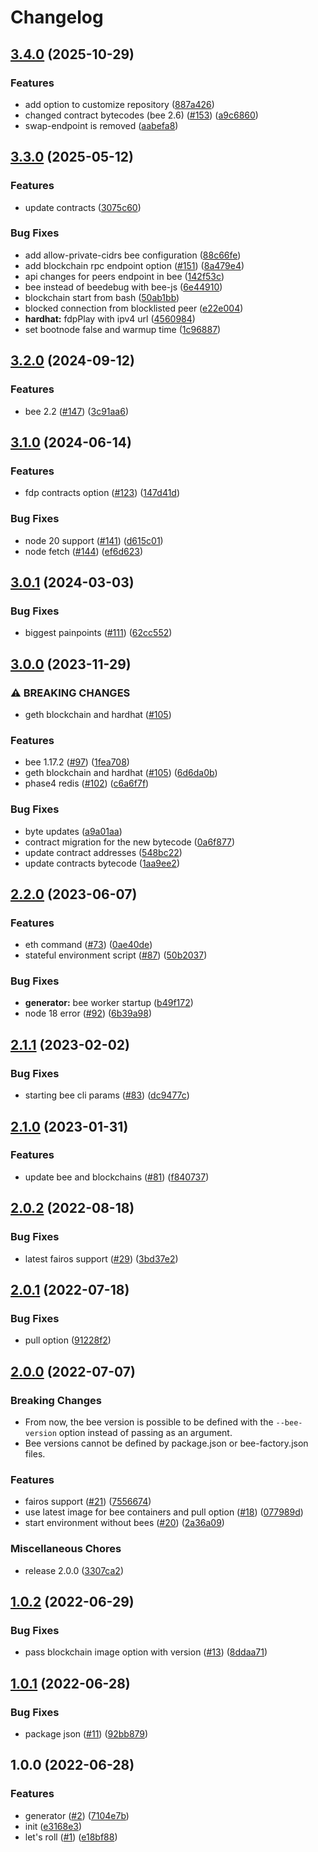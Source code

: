 # Changelog

## [3.4.0](https://github.com/fairDataSociety/fdp-play/compare/v3.3.0...v3.4.0) (2025-10-29)


### Features

* add option to customize repository ([887a426](https://github.com/fairDataSociety/fdp-play/commit/887a4263bced220d70e5fd5e34ce1f1468a83f92))
* changed contract bytecodes (bee 2.6) ([#153](https://github.com/fairDataSociety/fdp-play/issues/153)) ([a9c6860](https://github.com/fairDataSociety/fdp-play/commit/a9c68607be6edb0d8bdb6edd2e5d81d7b539ca70))
* swap-endpoint is removed ([aabefa8](https://github.com/fairDataSociety/fdp-play/commit/aabefa8e640fed035b555873aa02efe27a06fa11))

## [3.3.0](https://github.com/fairDataSociety/fdp-play/compare/v3.2.0...v3.3.0) (2025-05-12)


### Features

* update contracts ([3075c60](https://github.com/fairDataSociety/fdp-play/commit/3075c6091982a11deebf2940cccf734fa48d5411))


### Bug Fixes

* add allow-private-cidrs bee configuration ([88c66fe](https://github.com/fairDataSociety/fdp-play/commit/88c66fe8b41e1dfa3318f5f1c86bff919b963839))
* add blockchain rpc endpoint option ([#151](https://github.com/fairDataSociety/fdp-play/issues/151)) ([8a479e4](https://github.com/fairDataSociety/fdp-play/commit/8a479e4dd56bd57f7708a88e5f07175577eba639))
* api changes for peers endpoint in bee ([142f53c](https://github.com/fairDataSociety/fdp-play/commit/142f53c2164efca827f69ff0c0db66fe1e28bc2f))
* bee instead of beedebug with bee-js ([6e44910](https://github.com/fairDataSociety/fdp-play/commit/6e44910228f3c773ceaaf5cbcb6bd866b5db3fa3))
* blockchain start from bash ([50ab1bb](https://github.com/fairDataSociety/fdp-play/commit/50ab1bba889f7d6ded8974d1a3a9484afa418ed3))
* blocked connection from blocklisted peer ([e22e004](https://github.com/fairDataSociety/fdp-play/commit/e22e004ab22fc4363bc4403f3505bea4bb95832f))
* **hardhat:** fdpPlay with ipv4 url ([4560984](https://github.com/fairDataSociety/fdp-play/commit/4560984813cccab008272b6f6ee410ca3c7ad3e1))
* set bootnode false and warmup time ([1c96887](https://github.com/fairDataSociety/fdp-play/commit/1c968875d2365ce3358f9d6257ee6c9519520796))

## [3.2.0](https://github.com/fairDataSociety/fdp-play/compare/v3.1.0...v3.2.0) (2024-09-12)


### Features

* bee 2.2 ([#147](https://github.com/fairDataSociety/fdp-play/issues/147)) ([3c91aa6](https://github.com/fairDataSociety/fdp-play/commit/3c91aa6bfb19601d382666fa87916e3882870b3b))

## [3.1.0](https://github.com/fairDataSociety/fdp-play/compare/v3.0.1...v3.1.0) (2024-06-14)


### Features

* fdp contracts option ([#123](https://github.com/fairDataSociety/fdp-play/issues/123)) ([147d41d](https://github.com/fairDataSociety/fdp-play/commit/147d41da27391aa40851b0159ee9f30ccd943860))


### Bug Fixes

* node 20 support ([#141](https://github.com/fairDataSociety/fdp-play/issues/141)) ([d615c01](https://github.com/fairDataSociety/fdp-play/commit/d615c0155cae4c06cf1980462c3ca69a3eec2bfc))
* node fetch ([#144](https://github.com/fairDataSociety/fdp-play/issues/144)) ([ef6d623](https://github.com/fairDataSociety/fdp-play/commit/ef6d623c33d8837f21904e785b6493593d47ba9e))

## [3.0.1](https://github.com/fairDataSociety/fdp-play/compare/v3.0.0...v3.0.1) (2024-03-03)


### Bug Fixes

* biggest painpoints ([#111](https://github.com/fairDataSociety/fdp-play/issues/111)) ([62cc552](https://github.com/fairDataSociety/fdp-play/commit/62cc552537b6df40ba35df7b497e4dc0d7064103))

## [3.0.0](https://github.com/fairDataSociety/fdp-play/compare/v2.2.0...v3.0.0) (2023-11-29)


### ⚠ BREAKING CHANGES

* geth blockchain and hardhat ([#105](https://github.com/fairDataSociety/fdp-play/issues/105))

### Features

* bee 1.17.2 ([#97](https://github.com/fairDataSociety/fdp-play/issues/97)) ([1fea708](https://github.com/fairDataSociety/fdp-play/commit/1fea708aa9610d79ba031e7127cf50d8adedee23))
* geth blockchain and hardhat ([#105](https://github.com/fairDataSociety/fdp-play/issues/105)) ([6d6da0b](https://github.com/fairDataSociety/fdp-play/commit/6d6da0b19a9b014bb11b396a8d62c2d65774a0c0))
* phase4 redis ([#102](https://github.com/fairDataSociety/fdp-play/issues/102)) ([c6a6f7f](https://github.com/fairDataSociety/fdp-play/commit/c6a6f7fd94f1f4fe7a53d8003a63cef60aea7a3e))


### Bug Fixes

* byte updates ([a9a01aa](https://github.com/fairDataSociety/fdp-play/commit/a9a01aa6da9ca6435b3964f39ab4d19ddc23cf94))
* contract migration for the new bytecode ([0a6f877](https://github.com/fairDataSociety/fdp-play/commit/0a6f877827ab23baac0e842b726e3d2eaeecd902))
* update contract addresses ([548bc22](https://github.com/fairDataSociety/fdp-play/commit/548bc22d86a7177ba239fb568de3c64d0bc69d0e))
* update contracts bytecode ([1aa9ee2](https://github.com/fairDataSociety/fdp-play/commit/1aa9ee28ed5610da74b8b2b895dafdd553eace7e))

## [2.2.0](https://github.com/fairDataSociety/fdp-play/compare/v2.1.1...v2.2.0) (2023-06-07)


### Features

* eth command ([#73](https://github.com/fairDataSociety/fdp-play/issues/73)) ([0ae40de](https://github.com/fairDataSociety/fdp-play/commit/0ae40de30abfbc4414ee8609c3996dc077e5977a))
* stateful environment script ([#87](https://github.com/fairDataSociety/fdp-play/issues/87)) ([50b2037](https://github.com/fairDataSociety/fdp-play/commit/50b2037e63f695e416dc94d4465dab9a10d2bcb3))


### Bug Fixes

* **generator:** bee worker startup ([b49f172](https://github.com/fairDataSociety/fdp-play/commit/b49f1723ed09835b254e248a67f894250676d467))
* node 18 error ([#92](https://github.com/fairDataSociety/fdp-play/issues/92)) ([6b39a98](https://github.com/fairDataSociety/fdp-play/commit/6b39a98a75a666cd98cda2d73772b3f685a5dbfa))

## [2.1.1](https://github.com/fairDataSociety/fdp-play/compare/v2.1.0...v2.1.1) (2023-02-02)


### Bug Fixes

* starting bee cli params ([#83](https://github.com/fairDataSociety/fdp-play/issues/83)) ([dc9477c](https://github.com/fairDataSociety/fdp-play/commit/dc9477c8873aef20da5f803fe2681ef183647781))

## [2.1.0](https://github.com/fairDataSociety/fdp-play/compare/v2.0.2...v2.1.0) (2023-01-31)


### Features

* update bee and blockchains ([#81](https://github.com/fairDataSociety/fdp-play/issues/81)) ([f840737](https://github.com/fairDataSociety/fdp-play/commit/f840737e4b084fd51749ba848c667043a073d123))

## [2.0.2](https://github.com/fairDataSociety/fdp-play/compare/v2.0.1...v2.0.2) (2022-08-18)


### Bug Fixes

* latest fairos support ([#29](https://github.com/fairDataSociety/fdp-play/issues/29)) ([3bd37e2](https://github.com/fairDataSociety/fdp-play/commit/3bd37e24402207da42e6a847bd4488fba0f8f915))

## [2.0.1](https://github.com/fairDataSociety/fdp-play/compare/v2.0.0...v2.0.1) (2022-07-18)


### Bug Fixes

* pull option ([91228f2](https://github.com/fairDataSociety/fdp-play/commit/91228f2ad2748686143fcaeb1aaf8f0d9437d858))

## [2.0.0](https://github.com/fairDataSociety/fdp-play/compare/v1.0.2...v2.0.0) (2022-07-07)

### Breaking Changes
* From now, the bee version is possible to be defined with the `--bee-version` option instead of passing as an argument.
* Bee versions cannot be defined by package.json or bee-factory.json files.

### Features

* fairos support ([#21](https://github.com/fairDataSociety/fdp-play/issues/21)) ([7556674](https://github.com/fairDataSociety/fdp-play/commit/75566746000a36296fddf3efe737038be39ff25b))
* use latest image for bee containers and pull option ([#18](https://github.com/fairDataSociety/fdp-play/issues/18)) ([077989d](https://github.com/fairDataSociety/fdp-play/commit/077989dfe747cd5d1c10a4cc29b8104315fd3c9b))
* start environment without bees ([#20](https://github.com/fairDataSociety/fdp-play/issues/20)) ([2a36a09](https://github.com/fairDataSociety/fdp-play/commit/2a36a097f1a90294772be2ef9574f890f67566b3))


### Miscellaneous Chores

* release 2.0.0 ([3307ca2](https://github.com/fairDataSociety/fdp-play/commit/3307ca25f61b721122cec856a58bc59f31a4b413))

## [1.0.2](https://github.com/fairDataSociety/fdp-play/compare/v1.0.1...v1.0.2) (2022-06-29)


### Bug Fixes

* pass blockchain image option with version ([#13](https://github.com/fairDataSociety/fdp-play/issues/13)) ([8ddaa71](https://github.com/fairDataSociety/fdp-play/commit/8ddaa710f92c17462e7a16c8a944fac5da588b77))

## [1.0.1](https://github.com/fairDataSociety/fdp-play/compare/v1.0.0...v1.0.1) (2022-06-28)


### Bug Fixes

* package json ([#11](https://github.com/fairDataSociety/fdp-play/issues/11)) ([92bb879](https://github.com/fairDataSociety/fdp-play/commit/92bb879c8de6910f005ee338926b72a7ff74d9a4))

## 1.0.0 (2022-06-28)


### Features

* generator ([#2](https://github.com/fairDataSociety/fdp-play/issues/2)) ([7104e7b](https://github.com/fairDataSociety/fdp-play/commit/7104e7b42b9c4e4ce8e9091e3cead5a571add81d))
* init ([e3168e3](https://github.com/fairDataSociety/fdp-play/commit/e3168e3aba522e3bade8fca84905f8c3c9dc6a59))
* let's roll ([#1](https://github.com/fairDataSociety/fdp-play/issues/1)) ([e18bf88](https://github.com/fairDataSociety/fdp-play/commit/e18bf882fe2c55e97adc9a0069263b26be36ac9e))
